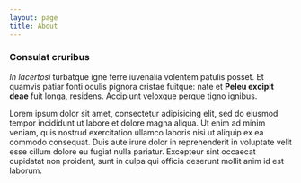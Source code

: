 ```yaml
---
layout: page
title: About
---
```

### Consulat cruribus

*In lacertosi* turbatque igne ferre iuvenalia volentem patulis posset. Et
quamvis patiar fonti oculis pignora cristae fuitque: nate et **Peleu excipit
deae** fuit longa, residens. Accipiunt veloxque perque tigno ignibus.

Lorem ipsum dolor sit amet, consectetur adipisicing elit, sed do eiusmod
tempor incididunt ut labore et dolore magna aliqua. Ut enim ad minim veniam,
quis nostrud exercitation ullamco laboris nisi ut aliquip ex ea commodo
consequat. Duis aute irure dolor in reprehenderit in voluptate velit esse
cillum dolore eu fugiat nulla pariatur. Excepteur sint occaecat cupidatat non
proident, sunt in culpa qui officia deserunt mollit anim id est laborum.
